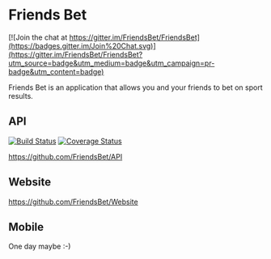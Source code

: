 # Friends Bet

[![Join the chat at https://gitter.im/FriendsBet/FriendsBet](https://badges.gitter.im/Join%20Chat.svg)](https://gitter.im/FriendsBet/FriendsBet?utm_source=badge&utm_medium=badge&utm_campaign=pr-badge&utm_content=badge)

Friends Bet is an application that allows you and your friends to bet on sport results.

## API

[![Build Status](https://travis-ci.org/FriendsBet/API.svg?branch=master)](https://travis-ci.org/FriendsBet/API) [![Coverage Status](https://coveralls.io/repos/FriendsBet/API/badge.svg?branch=master)](https://coveralls.io/r/FriendsBet/API?branch=master)

https://github.com/FriendsBet/API

## Website

https://github.com/FriendsBet/Website

## Mobile

One day maybe :-)
